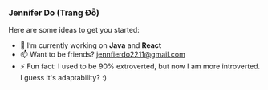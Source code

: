 ### Jennifer Do (Trang Đỗ)

Here are some ideas to get you started:

- 🔭 I’m currently working on **Java** and **React**
- 📫 Want to be friends? jennfierdo2211@gmail.com
- ⚡ Fun fact: I used to be 90% extroverted, but now I am more introverted. I guess it's adaptability? :)
